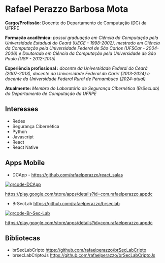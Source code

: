 # Rafael Perazzo Barbosa Mota

**Cargo/Profissão:** Docente do Departamento de Computação (DC) da UFRPE  

**Formação acadêmica:** *possui graduação em Ciência da Computação pela Universidade Estadual do Ceará (UECE - 1998-2002), mestrado em Ciência da Computação pela Universidade Federal de São Carlos (UFSCar - 2004-2006) e Doutorado em Ciência da Computação pela Universidade de São Paulo (USP - 2012-2015)*

**Experiência profissional :** *docente da Universidade Federal do Ceará (2007-2013), docente da Universidade Federal do Cariri (2013-2024) e docente da Universidade Federal Rural de Pernambuco (2024-atual)*

**Atualmente:** *Membro do Laboratório de Segurança Cibernética (BrSecLab) do Departamento de Computação da UFRPE*

## Interesses
- Redes
- Segurança Cibernética
- Python
- Javascript
- React
- React Native

## Apps Mobile
- DCApp - <https://github.com/rafaelperazzo/react_salas>
  
<a href="https://ibb.co/PZ64Q1H5"><img src="https://i.ibb.co/PZ64Q1H5/qrcode-DCApp.png" alt="qrcode-DCApp" border="0" /></a>

<https://play.google.com/store/apps/details?id=com.rafaelperazzo.appdc>

- BrSecLab <https://github.com/rafaelperazzo/brseclab>
  
<a href="https://ibb.co/whSkp1h3"><img src="https://i.ibb.co/whSkp1h3/qrcode-Br-Sec-Lab.png" alt="qrcode-Br-Sec-Lab" border="0" /></a>

<https://play.google.com/store/apps/details?id=com.rafaelperazzo.appdc>

## Bibliotecas
- brSecLabCripto <https://github.com/rafaelperazzo/brSecLabCripto>
- brsecLabCriptoJs <https://github.com/rafaelperazzo/brSecLabCriptoJs>
  
